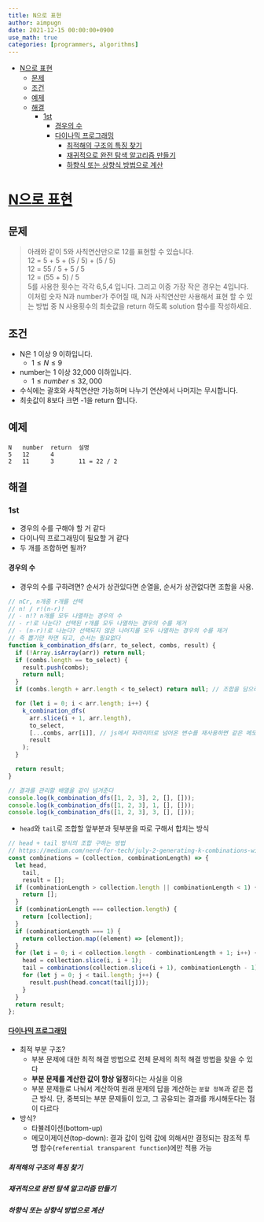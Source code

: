```yaml
---
title: N으로 표현
author: aimpugn
date: 2021-12-15 00:00:00+0900
use_math: true
categories: [programmers, algorithms]
---
```


- [N으로 표현](#n으로-표현)
  - [문제](#문제)
  - [조건](#조건)
  - [예제](#예제)
  - [해결](#해결)
    - [1st](#1st)
      - [경우의 수](#경우의-수)
      - [다이나믹 프로그래밍](#다이나믹-프로그래밍)
        - [최적해의 구조의 특징 찾기](#최적해의-구조의-특징-찾기)
        - [재귀적으로 완전 탐색 알고리즘 만들기](#재귀적으로-완전-탐색-알고리즘-만들기)
        - [하향식 또는 상향식 방법으로 계산](#하향식-또는-상향식-방법으로-계산)

# [N으로 표현](https://programmers.co.kr/learn/courses/30/lessons/42748)

## 문제

> 아래와 같이 5와 사칙연산만으로 12를 표현할 수 있습니다.  
> 12 = 5 + 5 + (5 / 5) + (5 / 5)  
> 12 = 55 / 5 + 5 / 5  
> 12 = (55 + 5) / 5  
> 5를 사용한 횟수는 각각 6,5,4 입니다. 그리고 이중 가장 작은 경우는 4입니다.  
> 이처럼 숫자 N과 number가 주어질 때, N과 사칙연산만 사용해서 표현 할 수 있는 방법 중 N 사용횟수의 최솟값을 return 하도록 solution 함수를 작성하세요.

## 조건

- N은 1 이상 9 이하입니다.
  - $1 \le N \le 9$
- number는 1 이상 32,000 이하입니다.
  - $1 \le number \le 32,000$
- 수식에는 괄호와 사칙연산만 가능하며 나누기 연산에서 나머지는 무시합니다.
- 최솟값이 8보다 크면 -1을 return 합니다.

## 예제

```
N   number  return  설명
5   12      4
2   11      3       11 = 22 / 2
```

## 해결

### 1st

- 경우의 수를 구해야 할 거 같다
- 다이나믹 프로그래밍이 필요할 거 같다
- 두 개를 조합하면 될까?

#### 경우의 수

- 경우의 수를 구하려면? 순서가 상관있다면 순열을, 순서가 상관없다면 조합을 사용.

```js
// nCr, n개중 r개를 선택
// n! / r!(n-r)!
// - n!? n개를 모두 나열하는 경우의 수
// - r!로 나눈다? 선택된 r개를 모두 나열하는 경우의 수를 제거
// - (n-r)!로 나눈다? 선택되지 않은 나머지를 모두 나열하는 경우의 수를 제거
// 즉 뽑기만 하면 되고, 순서는 필요없다
function k_combination_dfs(arr, to_select, combs, result) {
  if (!Array.isArray(arr)) return null;
  if (combs.length == to_select) {
    result.push(combs);
    return null;
  }
  if (combs.length + arr.length < to_select) return null; // 조합을 담으려는 comb의 개수와 남은 요소 수를 합쳐도 선택하려는 수만큼 안 되면 체크할 필요가 없다

  for (let i = 0; i < arr.length; i++) {
    k_combination_dfs(
      arr.slice(i + 1, arr.length),
      to_select,
      [...combs, arr[i]], // js에서 파라미터로 넘어온 변수를 재사용하면 같은 메모리 주소의 변수에 계속 접근하게 된다
      result
    );
  }

  return result;
}

// 결과를 관리할 배열을 같이 넘겨준다
console.log(k_combination_dfs([1, 2, 3], 2, [], []));
console.log(k_combination_dfs([1, 2, 3], 1, [], []));
console.log(k_combination_dfs([1, 2, 3], 3, [], []));
```

- `head`와 `tail`로 조합할 앞부분과 뒷부분을 따로 구해서 합치는 방식

```js
// head + tail 방식의 조합 구하는 방법
// https://medium.com/nerd-for-tech/july-2-generating-k-combinations-with-recursion-in-javascript-71ef2b90b44b
const combinations = (collection, combinationLength) => {
  let head,
    tail,
    result = [];
  if (combinationLength > collection.length || combinationLength < 1) {
    return [];
  }
  if (combinationLength === collection.length) {
    return [collection];
  }
  if (combinationLength === 1) {
    return collection.map((element) => [element]);
  }
  for (let i = 0; i < collection.length - combinationLength + 1; i++) {
    head = collection.slice(i, i + 1);
    tail = combinations(collection.slice(i + 1), combinationLength - 1);
    for (let j = 0; j < tail.length; j++) {
      result.push(head.concat(tail[j]));
    }
  }
  return result;
};

```

#### [다이나믹 프로그래밍](https://aimpugn.github.io/algorithms/2021-06-06-PAI-ch23-0verview_dynamic_programming)

- 최적 부분 구조?
  - 부분 문제에 대한 최적 해결 방법으로 전체 문제의 최적 해결 방법을 찾을 수 있다
  - **부분 문제를 계산한 값이 항상 일정**하다는 사실을 이용
  - 부분 문제들로 나눠서 계산하여 원래 문제의 답을 계산하는 `분할 정복`과 같은 접근 방식. 단, 중복되는 부분 문제들이 있고, 그 공유되는 결과를 캐시해둔다는 점이 다르다
- 방식?
  - 타뷸레이션(bottom-up)
  - 메모이제이션(top-down): 결과 값이 입력 값에 의해서만 결정되는 참조적 투명 함수(`referential transparent function`)에만 적용 가능

##### 최적해의 구조의 특징 찾기

##### 재귀적으로 완전 탐색 알고리즘 만들기

##### 하향식 또는 상향식 방법으로 계산
